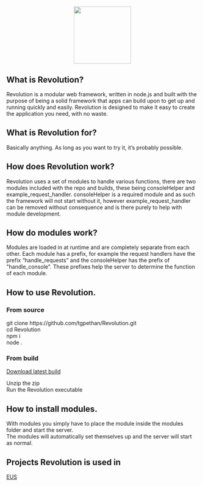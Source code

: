 <h1 align="center">
  <img height="150" src="http://ethanus.ml/images/Revolution.png">
</h1>
<h2 align="left">What is Revolution?</h2>
<p align="left">Revolution is a modular web framework, written in node.js and built with the purpose of being a solid framework that apps can build upon to get up and running quickly and easily. Revolution is designed to make it easy to create the application you need, with no waste.
</p>

<h2 align="left">What is Revolution for?</h2>
<p align="left">Basically anything. As long as you want to try it, it’s probably possible.</p>
<h2 align="left">How does Revolution work?</h2>
<p align="left">Revolution uses a set of modules to handle various functions, there are two modules included with the repo and builds, these being consoleHelper and example_request_handler. consoleHelper is a required module and as such the framework will not start without it, however example_request_handler can be removed without consequence and is there purely to help with module development.</p>
<h2 align="left">How do modules work?</h2>
<p align="left">Modules are loaded in at runtime and are completely separate from each other. Each module has a prefix, for example the request handlers have the prefix “handle_requests” and the consoleHelper has the prefix of "handle_console". These prefixes help the server to determine the function of each module.</p>
<h2 align="left">How to use Revolution.</h2>
<h3 align="left">From source</h3>
<p align="left">git clone https://github.com/tgpethan/Revolution.git<br>
  cd Revolution<br>
  npm i<br>
  node . </p>
<h3 align="left">From build</h3>
<a href="https://github.com/tgpethan/Revolution/releases/latest">Download latest build</a>
<p align="left">Unzip the zip<br>
  Run the Revolution executable</p>
<h2 align="left">How to install modules.</h2>
<p align="left">With modules you simply have to place the module inside the modules folder and start the server.<br>
  The modules will automatically set themselves up and the server will start as normal.
</p>
<h2 align="left">Projects Revolution is used in</h2>
<a href="https://github.com/tgpethan/EUS/">EUS</p>